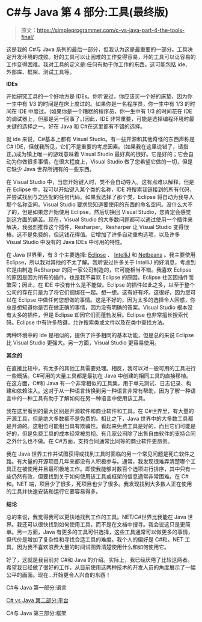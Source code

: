 # C#与 Java 第 4 部分:工具(最终版)

> 原文：<https://simpleprogrammer.com/c-vs-java-part-4-the-tools-final/>

这是我的 C#与 Java 系列的最后一部分，但我认为这是最重要的一部分。工具决定开发环境的成败。好的工具可以让困难的工作变得容易，坏的工具可以让容易的工作变得困难。我对工具的定义是:任何有助于你工作的东西。这可能包括 ide、外部库、框架、测试工具等。

**IDEs**

开始研究工具的一个好地方是 IDEs。你听说过，你应该买一个好的床垫，因为你一生中有 1/3 的时间是在床上度过的。如果你是一名程序员，你一生中有 1/3 的时间在 IDE 中度过。(如果你是一个糟糕的程序员，你一生中有 1/3 的时间花在 IDE 的调试器上，但那是另一回事了。)因此，IDE 非常重要，可能是选择编程环境时最关键的选择之一。好在 Java 和 C#在这里都有不错的选择。

就 ide 来说，C#基本上都有 Visual Studio。有一些开源和其他奇怪的东西声称是 C# IDE，但就我所见，它们不是重要的考虑因素。(如果我在这里说错了，请指正。)成为镇上唯一的游戏意味着 Visual Studio 最好真的很好。它是好的；它会自动为你做很多事情。在很大程度上，Visual Studio 做了您希望它做的一切，但是它缺少 Java 世界所拥有的一些东西。

在 Visual Studio 中，当您开始键入时，类不会自动导入。这有点难以解释，但是在 Eclipse 中，我可以开始键入某个类的名称，IDE 将搜索我链接到的所有代码，并尝试找到与之匹配的任何代码。如果我选择了那个类，Eclipse 将自动为我导入那个名称空间。Visual Studio 要求您知道要使用的东西的命名空间。没什么大不了的，但是如果您开始使用 Eclipse，然后切换回 Visual Studio，您肯定会感觉到这方面的痛苦。现在，Visual Studio 的大多数问题都可以通过使用一个插件来解决，我强烈推荐这个插件，Resharper。Resharper 让 Visual Studio 变得很棒。这不是免费的，但这钱花得值。它增加了许多自动重构选项，以及许多 Visual Studio 中没有的 Java IDEs 中可用的特性。

在 Java 世界里，有 3 个主要选择: [Eclipse](http://www.eclipse.org/) 、 [IntelliJ](http://www.jetbrains.com/idea/) 和 [Netbeans](http://netbeans.org/) 。我主要使用 Eclipse，所以我对其他的不太了解。我听说过许多关于 IntelliJ 的好消息，考虑到它是由制造 ReSharper 的同一家公司制造的，它可能相当不错。我喜欢 Eclipse 的原因是因为所有的插件。也是我不喜欢 Eclipse 的原因。Eclipse 社区因插件而繁荣；因此，在 IDE 中没有什么是不能做。Eclipse 的插件如此之多，以至于整个公司的存在只是为了将它们捆绑在一起。想一想。这有好有坏。这很好，因为您可以在 Eclipse 中做任何您想做的事情。这是不好的，因为太多的选择令人困惑，你总是想知道你是否在做正确的事情，因为没有明确的答案。Visual Studio 根本没有太多的插件，但是 Eclipse 却因它们而蓬勃发展。Eclipse 也非常擅长搜索代码。Eclipse 中有许多热键，允许搜索类或文件以及在类中查找方法。

两种环境中的 ide 是相似的，提供了许多相同的基本功能，但是总的来说 Eclipse 比 Visual Studio 更强大。另一方面，Visual Studio 更容易使用。

**其余的**

在直接比较中，有太多的其他工具需要处理。相反，我可以对一般可用的工具进行一些概括。C#可用的大量工具都是最初在 Java 中创建的相同工具的直接移植。在这方面，C#和 Java 有一个非常相似的工具集，用于单元测试、日志记录、构建和依赖注入。这对于从一种语言转换到另一种语言非常有帮助，因为了解一种语言中的一种工具有助于了解如何在另一种语言中使用该工具。

我在这里看到的最大区别是开源软件和商业软件和工具。在 C#世界里，有大量的开源工具，但是绝大多数都不是免费的。相比之下，Java 世界中的大多数工具都是开源的。这相位可能相当具有欺骗性。看起来免费工具是好的，而且它们可能是好的，但是免费工具的成本经常被忽视。有几家公司除了出售自由软件的支持合同之外什么也不做。在 C#方面，支持合同通常比同等的商业软件更昂贵。

我在 Java 世界工作并试图获得或找到工具时面临的另一个常见问题是死亡软件之路。有大量的开源项目几年来都没有人积极参与。通常，我发现很难弄清楚哪个工具正在被使用并且最积极地工作。即使我能够对数百个选项进行排序，其中只有一些仍然有效，但要找到关于如何使用该工具或框架的信息通常非常困难。在 C#和。NET 端，项目少了很多，死项目也少了很多。我发现找到大多数人正在使用的工具并快速安装和运行它要容易得多。

**结论**

总的来说，我觉得我可以更快地找到工作的工具。NET/C#世界比我能在 Java 世界。我还可以很快找到如何使用工具，而不是在文档中搜寻。我会说这只是更简单。另一方面，Java 有更多的工具可供选择，这些工具通常可以做更多的事情，但代价是增加了复杂性和寻找合适工具的难度。我个人的偏好是 C#和。NET 工具，因为我不喜欢浪费大量的时间试图弄清楚使用什么和如何使用它。

好了，这就是我目前对 C#和 Java 的介绍。实际上，我已经厌倦了比较这两者。希望我已经做了很好的工作，从目前使用这两种技术的开发人员的角度展示了一幅公平的画面。现在…开始更令人兴奋的东西！

C#与 Java 第一部分:语言

[C# vs Java 第二部分:平台](https://simpleprogrammer.com/2010/02/04/c-vs-java-part-2-the-platforms-web/)

C#与 Java 第三部分:框架